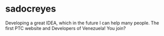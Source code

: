 # sadocreyes
Developing a great IDEA, which in the future I can help many people. The first PTC website and Developers of Venezuela! You join?
